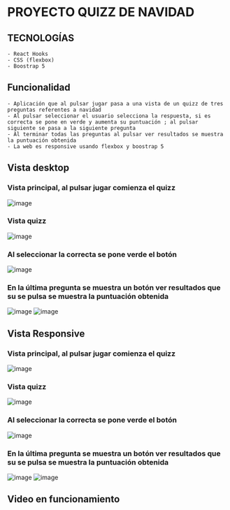 # PROYECTO QUIZZ DE NAVIDAD 

## TECNOLOGÍAS
    - React Hooks
    - CSS (flexbox)
    - Boostrap 5

## Funcionalidad
    - Aplicación que al pulsar jugar pasa a una vista de un quizz de tres preguntas referentes a navidad
    - Al pulsar seleccionar el usuario selecciona la respuesta, si es correcta se pone en verde y aumenta su puntuación ; al pulsar siguiente se pasa a la siguiente pregunta
    - Al terminar todas las preguntas al pulsar ver resultados se muestra la puntuación obtenida
    - La web es responsive usando flexbox y boostrap 5

## Vista desktop

### Vista principal, al pulsar jugar comienza el quizz
![image](https://user-images.githubusercontent.com/88061350/208717424-2593ef63-4c6e-4707-bf40-eb3879a0e2c7.png)
### Vista quizz
![image](https://user-images.githubusercontent.com/88061350/208717876-2c299c02-7594-439f-93dc-8097826a633d.png)
### Al seleccionar la correcta se pone verde el botón
![image](https://user-images.githubusercontent.com/88061350/208718293-ad91b13a-3eec-4643-a267-5a3eb98af14a.png)
### En la última pregunta se muestra un botón ver resultados que su se pulsa se muestra la puntuación obtenida
![image](https://user-images.githubusercontent.com/88061350/208718569-396b5940-32b9-4bdb-9305-4af05ed340d4.png)
![image](https://user-images.githubusercontent.com/88061350/208718876-24234d94-f3e8-4719-b8ec-ae7cfd694cba.png)

## Vista Responsive

### Vista principal, al pulsar jugar comienza el quizz
![image](https://user-images.githubusercontent.com/88061350/208717684-29ee7093-a6e3-4745-861b-9369c93ce8d6.png)
### Vista quizz
![image](https://user-images.githubusercontent.com/88061350/208717979-70015a6f-85c7-460f-9e80-869dae741b48.png)
### Al seleccionar la correcta se pone verde el botón
![image](https://user-images.githubusercontent.com/88061350/208718146-4c8d8e4e-1a0d-4d61-9d7f-4a446967df48.png)
### En la última pregunta se muestra un botón ver resultados que su se pulsa se muestra la puntuación obtenida
![image](https://user-images.githubusercontent.com/88061350/208718726-f2fae8ce-f49f-416f-a24b-df070605f723.png)
![image](https://user-images.githubusercontent.com/88061350/208718820-27166564-8dec-4d07-8883-3c9459110902.png)

## Video en funcionamiento




